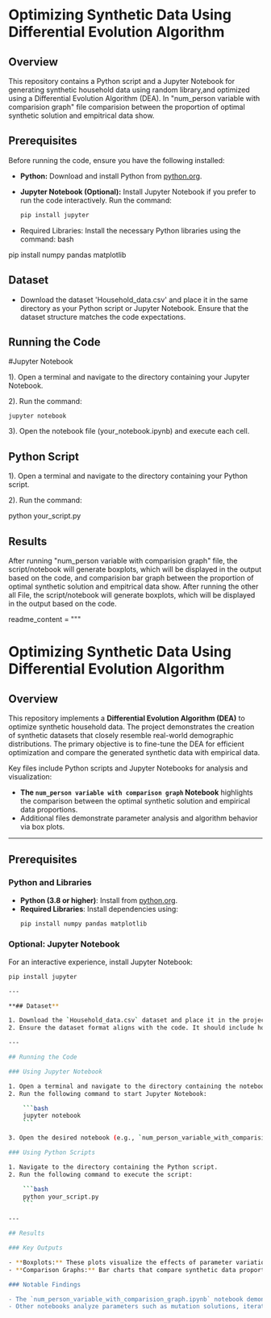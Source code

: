 # Optimizing Synthetic Data Using Differential Evolution Algorithm

## Overview

This repository contains a Python script and a Jupyter Notebook for generating synthetic household data using random library,and optimized using a Differential Evolution Algorithm (DEA). 
In "num_person variable with comparision graph" file comparision between the proportion of optimal synthetic solution and empitrical data show.
## Prerequisites

Before running the code, ensure you have the following installed:

- **Python:** Download and install Python from [python.org](https://www.python.org/downloads/).

- **Jupyter Notebook (Optional):** Install Jupyter Notebook if you prefer to run the code interactively. Run the command:
  ```bash
  pip install jupyter

- Required Libraries: Install the necessary Python libraries using the command:
bash

pip install numpy pandas matplotlib

## Dataset
- Download the dataset 'Household_data.csv' and place it in the same directory as your Python script or Jupyter Notebook. Ensure that the dataset structure matches the code expectations.

## Running the Code

#Jupyter Notebook

1). Open a terminal and navigate to the directory containing your Jupyter Notebook.

2). Run the command:

	jupyter notebook

3). Open the notebook file (your_notebook.ipynb) and execute each cell.

## Python Script
1). Open a terminal and navigate to the directory containing your Python script.

2). Run the command:

python your_script.py

## Results

After running "num_person variable with comparision graph" file, the script/notebook will generate boxplots, which will be displayed in the output based on the code, and comparision bar graph between the proportion of optimal synthetic solution and empitrical data show.
After running the other all File, the script/notebook will generate boxplots, which will be displayed in the output based on the code.


readme_content = """
# Optimizing Synthetic Data Using Differential Evolution Algorithm

## Overview
This repository implements a **Differential Evolution Algorithm (DEA)** to optimize synthetic household data. The project demonstrates the creation of synthetic datasets that closely resemble real-world demographic distributions. The primary objective is to fine-tune the DEA for efficient optimization and compare the generated synthetic data with empirical data.

Key files include Python scripts and Jupyter Notebooks for analysis and visualization:
- **The `num_person variable with comparison graph` Notebook** highlights the comparison between the optimal synthetic solution and empirical data proportions.
- Additional files demonstrate parameter analysis and algorithm behavior via box plots.

---

## Prerequisites

### Python and Libraries
- **Python (3.8 or higher)**: Install from [python.org](https://www.python.org/downloads/).
- **Required Libraries**: Install dependencies using:
  ```bash
  pip install numpy pandas matplotlib
### Optional: Jupyter Notebook

For an interactive experience, install Jupyter Notebook:

```bash
pip install jupyter

---

**## Dataset**

1. Download the `Household_data.csv` dataset and place it in the project directory.
2. Ensure the dataset format aligns with the code. It should include household configurations as described in the methodology section.

---

## Running the Code

### Using Jupyter Notebook

1. Open a terminal and navigate to the directory containing the notebooks.
2. Run the following command to start Jupyter Notebook:

    ```bash
    jupyter notebook
    ```

3. Open the desired notebook (e.g., `num_person_variable_with_comparision_graph.ipynb`) and execute the cells sequentially.

### Using Python Scripts

1. Navigate to the directory containing the Python script.
2. Run the following command to execute the script:

    ```bash
    python your_script.py
    ```

---

## Results

### Key Outputs

- **Boxplots:** These plots visualize the effects of parameter variations on computational time and fitness.
- **Comparison Graphs:** Bar charts that compare synthetic data proportions with empirical data, highlighting the DEA's optimization performance.

### Notable Findings

- The `num_person_variable_with_comparision_graph.ipynb` notebook demonstrates the fitness improvements achieved by optimizing synthetic data to match real-world distributions.
- Other notebooks analyze parameters such as mutation solutions, iterations, and offspring pairs to provide insights into their impact on the algorithm's efficiency.
